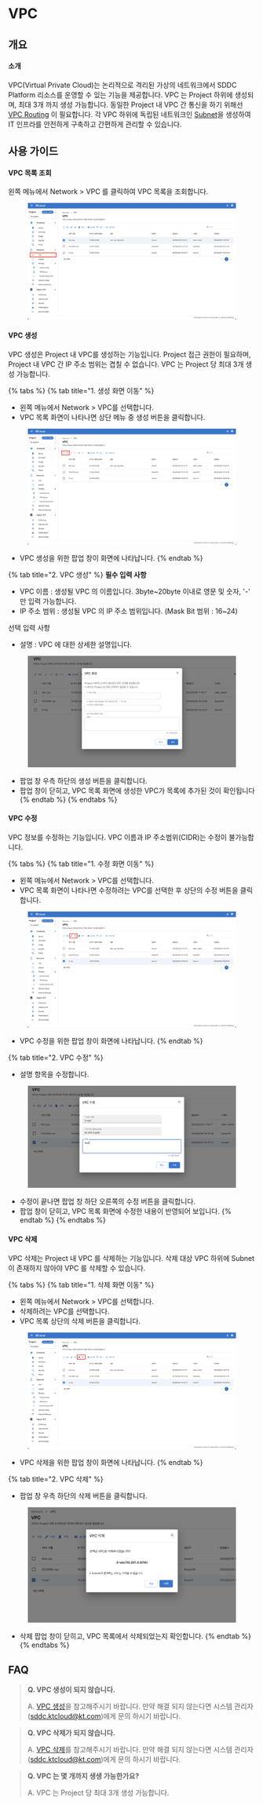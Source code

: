 # VPC

## 개요

#### 소개

VPC(Virtual Private Cloud)는 논리적으로 격리된 가상의 네트워크에서 SDDC Platform 리소스를 운영할 수 있는 기능을 제공합니다. VPC 는 Project 하위에 생성되며, 최대 3개 까지 생성 가능합니다. 동일한 Project 내 VPC 간 통신을 하기 위해선 [VPC Routing](vpc-routing.md) 이 필요합니다. 각 VPC 하위에 독립된 네트워크인 [Subnet](subnet.md)을 생성하여 IT 인프라를 안전하게 구축하고 간편하게 관리할 수 있습니다.&#x20;



## 사용 가이드

#### VPC 목록 조회

왼쪽 메뉴에서 Network > VPC 를 클릭하여 VPC 목록을 조회합니다.

<figure><img src="../.gitbook/assets/image (20).png" alt=""><figcaption></figcaption></figure>



#### VPC 생성

VPC 생성은 Project 내 VPC를 생성하는 기능입니다. Project 접근 권한이 필요하며, Project 내 VPC 간 IP 주소 범위는 겹칠 수 없습니다. VPC 는 Project 당 최대 3개 생성 가능합니다.

{% tabs %}
{% tab title="1. 생성 화면 이동" %}
* 왼쪽 메뉴에서 Network > VPC를 선택합니다.
* VPC 목록 화면이 나타나면 상단 메뉴 중 생성 버튼을 클릭합니다.

<figure><img src="../.gitbook/assets/image (54).png" alt=""><figcaption></figcaption></figure>

* VPC 생성을 위한 팝업 창이 화면에 나타납니다.
{% endtab %}

{% tab title="2. VPC 생성" %}
**필수 입력 사항**

* VPC 이름 : 생성될 VPC 의 이름입니다. 3byte\~20byte 이내로 영문 및 숫자, '-' 만 입력 가능합니다.
* IP 주소 범위 : 생성될 VPC 의 IP 주소 범위입니다. (Mask Bit 범위 : 16\~24)

선택 입력 사항

* 설명 : VPC 에 대한 상세한 설명입니다.

<figure><img src="../.gitbook/assets/image (23).png" alt=""><figcaption></figcaption></figure>

* 팝업 창 우측 하단의 생성 버튼을 클릭합니다.
* 팝업 창이 닫히고, VPC 목록 화면에 생성한 VPC가 목록에 추가된 것이 확인됩니다
{% endtab %}
{% endtabs %}



#### VPC 수정

VPC 정보를 수정하는 기능입니다. VPC 이름과 IP 주소범위(CIDR)는 수정이 불가능합니다.

{% tabs %}
{% tab title="1. 수정 화면 이동" %}
* 왼쪽 메뉴에서 Network > VPC를 선택합니다.
* VPC 목록 화면이 나타나면 수정하려는 VPC를 선택한 후 상단의 수정 버튼을 클릭합니다.

<figure><img src="../.gitbook/assets/image (104).png" alt=""><figcaption></figcaption></figure>

* VPC 수정을 위한 팝업 창이 화면에 나타납니다.
{% endtab %}

{% tab title="2. VPC 수정" %}
* 설명 항목을 수정합니다.

<figure><img src="../.gitbook/assets/image (18).png" alt=""><figcaption></figcaption></figure>

* 수정이 끝나면 팝업 창 하단 오른쪽의 수정 버튼을 클릭합니다.
* 팝업 창이 닫히고, VPC 목록 화면에 수정한 내용이 반영되어 보입니다.
{% endtab %}
{% endtabs %}



#### VPC 삭제

VPC 삭제는 Project 내 VPC 를 삭제하는 기능입니다. 삭제 대상 VPC 하위에 Subnet 이 존재하지 않아야 VPC 를 삭제할 수 있습니다.

{% tabs %}
{% tab title="1. 삭제 화면 이동" %}
* 왼쪽 메뉴에서 Network > VPC를 선택합니다.
* 삭제하려는 VPC를 선택합니다.
* VPC 목록 상단의 삭제 버튼을 클릭합니다.

<figure><img src="../.gitbook/assets/image (162).png" alt=""><figcaption></figcaption></figure>

* VPC 삭제을 위한 팝업 창이 화면에 나타납니다.
{% endtab %}

{% tab title="2. VPC 삭제" %}
* 팝업 창 우측 하단의 삭제 버튼을 클릭합니다.

<figure><img src="../.gitbook/assets/image (199).png" alt=""><figcaption></figcaption></figure>

* 삭제 팝업 창이 닫히고, VPC 목록에서 삭제되었는지 확인합니다.
{% endtab %}
{% endtabs %}



## FAQ

> **Q. VPC 생성이 되지 않습니다.**
>
> A. [VPC 생성](vpc.md#vpc)을 참고해주시기 바랍니다. 만약 해결 되지 않는다면 시스템 관리자(sddc.ktcloud@kt.com)에게 문의 하시기 바랍니다.

> **Q. VPC 삭제가 되지 않습니다.**&#x20;
>
> A. [VPC 삭제](vpc.md#vpc-2)를 참고해주시기 바랍니다. 만약 해결 되지 않는다면 시스템 관리자(sddc.ktcloud@kt.com)에게 문의 하시기 바랍니다.

> **Q. VPC 는 몇 개까지 생생 가능한가요?**
>
> A. VPC 는 Project 당 최대 3개 생성 가능합니다.

